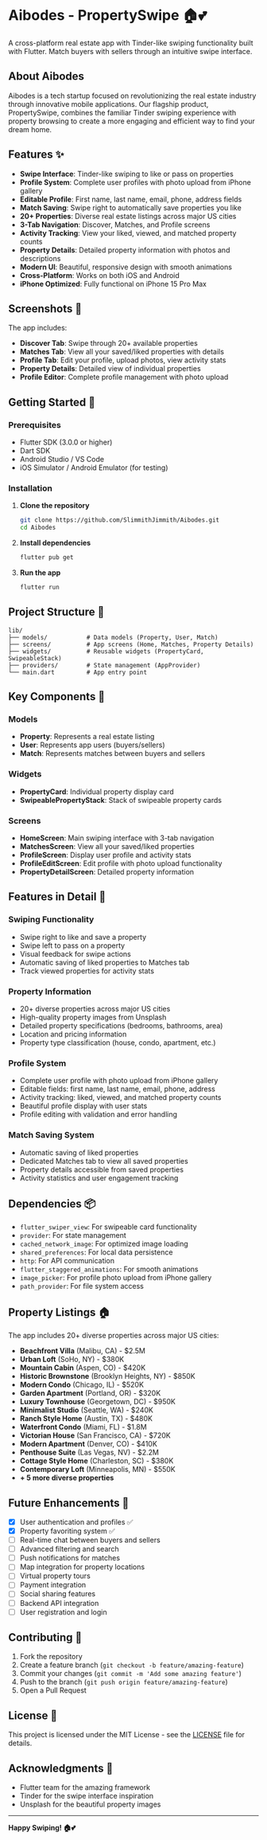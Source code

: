 # Aibodes - PropertySwipe 🏠💕

A cross-platform real estate app with Tinder-like swiping functionality built with Flutter. Match buyers with sellers through an intuitive swipe interface.

## About Aibodes

Aibodes is a tech startup focused on revolutionizing the real estate industry through innovative mobile applications. Our flagship product, PropertySwipe, combines the familiar Tinder swiping experience with property browsing to create a more engaging and efficient way to find your dream home.

## Features ✨

- **Swipe Interface**: Tinder-like swiping to like or pass on properties
- **Profile System**: Complete user profiles with photo upload from iPhone gallery
- **Editable Profile**: First name, last name, email, phone, address fields
- **Match Saving**: Swipe right to automatically save properties you like
- **20+ Properties**: Diverse real estate listings across major US cities
- **3-Tab Navigation**: Discover, Matches, and Profile screens
- **Activity Tracking**: View your liked, viewed, and matched property counts
- **Property Details**: Detailed property information with photos and descriptions
- **Modern UI**: Beautiful, responsive design with smooth animations
- **Cross-Platform**: Works on both iOS and Android
- **iPhone Optimized**: Fully functional on iPhone 15 Pro Max

## Screenshots 📱

The app includes:
- **Discover Tab**: Swipe through 20+ available properties
- **Matches Tab**: View all your saved/liked properties with details
- **Profile Tab**: Edit your profile, upload photos, view activity stats
- **Property Details**: Detailed view of individual properties
- **Profile Editor**: Complete profile management with photo upload

## Getting Started 🚀

### Prerequisites

- Flutter SDK (3.0.0 or higher)
- Dart SDK
- Android Studio / VS Code
- iOS Simulator / Android Emulator (for testing)

### Installation

1. **Clone the repository**
   ```bash
   git clone https://github.com/SlimmithJimmith/Aibodes.git
   cd Aibodes
   ```

2. **Install dependencies**
   ```bash
   flutter pub get
   ```

3. **Run the app**
   ```bash
   flutter run
   ```

## Project Structure 📁

```
lib/
├── models/           # Data models (Property, User, Match)
├── screens/          # App screens (Home, Matches, Property Details)
├── widgets/          # Reusable widgets (PropertyCard, SwipeableStack)
├── providers/        # State management (AppProvider)
└── main.dart         # App entry point
```

## Key Components 🔧

### Models
- **Property**: Represents a real estate listing
- **User**: Represents app users (buyers/sellers)
- **Match**: Represents matches between buyers and sellers

### Widgets
- **PropertyCard**: Individual property display card
- **SwipeablePropertyStack**: Stack of swipeable property cards

### Screens
- **HomeScreen**: Main swiping interface with 3-tab navigation
- **MatchesScreen**: View all your saved/liked properties
- **ProfileScreen**: Display user profile and activity stats
- **ProfileEditScreen**: Edit profile with photo upload functionality
- **PropertyDetailScreen**: Detailed property information

## Features in Detail 🎯

### Swiping Functionality
- Swipe right to like and save a property
- Swipe left to pass on a property
- Visual feedback for swipe actions
- Automatic saving of liked properties to Matches tab
- Track viewed properties for activity stats

### Property Information
- 20+ diverse properties across major US cities
- High-quality property images from Unsplash
- Detailed property specifications (bedrooms, bathrooms, area)
- Location and pricing information
- Property type classification (house, condo, apartment, etc.)

### Profile System
- Complete user profile with photo upload from iPhone gallery
- Editable fields: first name, last name, email, phone, address
- Activity tracking: liked, viewed, and matched property counts
- Beautiful profile display with user stats
- Profile editing with validation and error handling

### Match Saving System
- Automatic saving of liked properties
- Dedicated Matches tab to view all saved properties
- Property details accessible from saved properties
- Activity statistics and user engagement tracking

## Dependencies 📦

- `flutter_swiper_view`: For swipeable card functionality
- `provider`: For state management
- `cached_network_image`: For optimized image loading
- `shared_preferences`: For local data persistence
- `http`: For API communication
- `flutter_staggered_animations`: For smooth animations
- `image_picker`: For profile photo upload from iPhone gallery
- `path_provider`: For file system access

## Property Listings 🏠

The app includes 20+ diverse properties across major US cities:

- **Beachfront Villa** (Malibu, CA) - $2.5M
- **Urban Loft** (SoHo, NY) - $380K
- **Mountain Cabin** (Aspen, CO) - $420K
- **Historic Brownstone** (Brooklyn Heights, NY) - $850K
- **Modern Condo** (Chicago, IL) - $520K
- **Garden Apartment** (Portland, OR) - $320K
- **Luxury Townhouse** (Georgetown, DC) - $950K
- **Minimalist Studio** (Seattle, WA) - $240K
- **Ranch Style Home** (Austin, TX) - $480K
- **Waterfront Condo** (Miami, FL) - $1.8M
- **Victorian House** (San Francisco, CA) - $720K
- **Modern Apartment** (Denver, CO) - $410K
- **Penthouse Suite** (Las Vegas, NV) - $2.2M
- **Cottage Style Home** (Charleston, SC) - $380K
- **Contemporary Loft** (Minneapolis, MN) - $550K
- **+ 5 more diverse properties**

## Future Enhancements 🚀

- [x] User authentication and profiles ✅
- [x] Property favoriting system ✅
- [ ] Real-time chat between buyers and sellers
- [ ] Advanced filtering and search
- [ ] Push notifications for matches
- [ ] Map integration for property locations
- [ ] Virtual property tours
- [ ] Payment integration
- [ ] Social sharing features
- [ ] Backend API integration
- [ ] User registration and login

## Contributing 🤝

1. Fork the repository
2. Create a feature branch (`git checkout -b feature/amazing-feature`)
3. Commit your changes (`git commit -m 'Add some amazing feature'`)
4. Push to the branch (`git push origin feature/amazing-feature`)
5. Open a Pull Request

## License 📄

This project is licensed under the MIT License - see the [LICENSE](LICENSE) file for details.

## Acknowledgments 🙏

- Flutter team for the amazing framework
- Tinder for the swipe interface inspiration
- Unsplash for the beautiful property images

---

**Happy Swiping! 🏠💕**